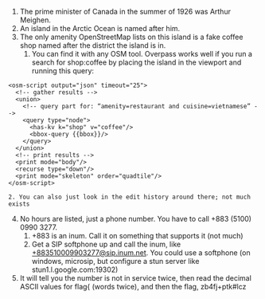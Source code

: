 1. The prime minister of Canada in the summer of 1926 was Arthur Meighen.
2. An island in the Arctic Ocean is named after him.
3. The only amenity OpenStreetMap lists on this island is a fake coffee shop named after the district the island is in.
    1. You can find it with any OSM tool.  Overpass works well if you run a search for shop:coffee by placing the island in the viewport and running this query:
```
<osm-script output="json" timeout="25">
  <!-- gather results -->
  <union>
    <!-- query part for: “amenity=restaurant and cuisine=vietnamese” -->
    <query type="node">
      <has-kv k="shop" v="coffee"/>
      <bbox-query {{bbox}}/>
    </query>
  </union>
  <!-- print results -->
  <print mode="body"/>
  <recurse type="down"/>
  <print mode="skeleton" order="quadtile"/>
</osm-script>
```
    2. You can also just look in the edit history around there; not much exists
4. No hours are listed, just a phone number.  You have to call +883 (5100) 0990 3277.
    1. +883 is an inum.  Call it on something that supports it (not much)
    2.  Get a SIP softphone up and call the inum, like +883510009903277@sip.inum.net.  You could use a softphone (on windows, microsip, but configure a stun server like stun1.l.google.com:19302)
5. It will tell you the number is not in service twice, then read the decimal ASCII values for flag{ (words twice), and then the flag, zb4fj+ptk#lcz
